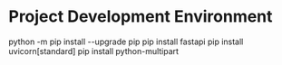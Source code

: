 # Project Development Environment


python -m pip install --upgrade pip
pip install fastapi
pip install uvicorn[standard]
pip install python-multipart